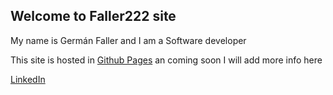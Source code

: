 ## Welcome to Faller222 site

My name is Germán Faller and I am a Software developer

This site is hosted in [Github Pages](https://pages.github.com/) an coming soon I will add more info here


[LinkedIn](https://www.linkedin.com/in/faller222/)
